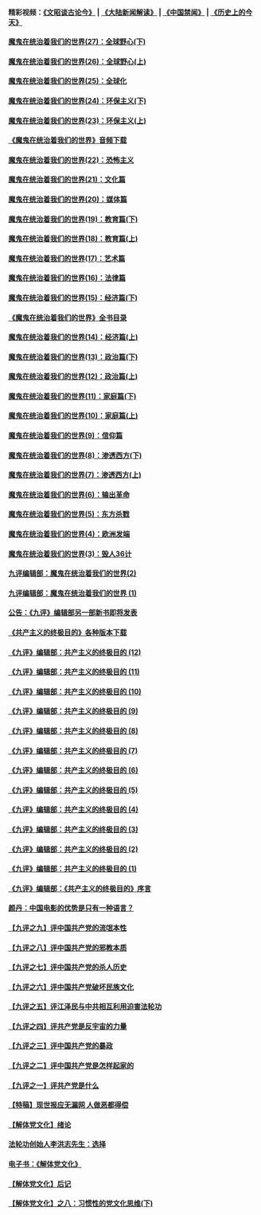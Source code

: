 #### 精彩视频：[《文昭谈古论今》](https://github.com/gfw-breaker/wenzhao/blob/master/README.md?t=12240331) | [《大陆新闻解读》](https://github.com/gfw-breaker/ntdtv-comedy/blob/master/README.md?t=12240331) | [《中国禁闻》](https://github.com/gfw-breaker/ntdtv-news/blob/master/README.md?t=12240331) | [《历史上的今天》](https://github.com/gfw-breaker/today-in-history/blob/master/README.md?t=12240331) 

#### [魔鬼在统治着我们的世界(27)：全球野心(下)](../pages/nsc422/n10928319.md?t=12240331) 

#### [魔鬼在统治着我们的世界(26)：全球野心(上)](../pages/nsc422/n10900318.md?t=12240331) 

#### [魔鬼在统治着我们的世界(25)：全球化](../pages/nsc422/n10788205.md?t=12240331) 

#### [魔鬼在统治着我们的世界(24)：环保主义(下)](../pages/nsc422/n10695307.md?t=12240331) 

#### [魔鬼在统治着我们的世界(23)：环保主义(上)](../pages/nsc422/n10688613.md?t=12240331) 

#### [《魔鬼在统治着我们的世界》音频下载](../pages/nsc422/n10635553.md?t=12240331) 

#### [魔鬼在统治着我们的世界(22)：恐怖主义](../pages/nsc422/n10614727.md?t=12240331) 

#### [魔鬼在统治着我们的世界(21)：文化篇](../pages/nsc422/n10597706.md?t=12240331) 

#### [魔鬼在统治着我们的世界(20)：媒体篇](../pages/nsc422/n10586579.md?t=12240331) 

#### [魔鬼在统治着我们的世界(19)：教育篇(下)](../pages/nsc422/n10564808.md?t=12240331) 

#### [魔鬼在统治着我们的世界(18)：教育篇(上)](../pages/nsc422/n10526970.md?t=12240331) 

#### [魔鬼在统治着我们的世界(17)：艺术篇](../pages/nsc422/n10499093.md?t=12240331) 

#### [魔鬼在统治着我们的世界(16)：法律篇](../pages/nsc422/n10485969.md?t=12240331) 

#### [魔鬼在统治着我们的世界(15)：经济篇(下)](../pages/nsc422/n10469975.md?t=12240331) 

#### [《魔鬼在统治着我们的世界》全书目录](../pages/nsc422/n10464261.md?t=12240331) 

#### [魔鬼在统治着我们的世界(14)：经济篇(上)](../pages/nsc422/n10457370.md?t=12240331) 

#### [魔鬼在统治着我们的世界(13)：政治篇(下)](../pages/nsc422/n10448270.md?t=12240331) 

#### [魔鬼在统治着我们的世界(12)：政治篇(上)](../pages/nsc422/n10444576.md?t=12240331) 

#### [魔鬼在统治着我们的世界(11)：家庭篇(下)](../pages/nsc422/n10440961.md?t=12240331) 

#### [魔鬼在统治着我们的世界(10)：家庭篇(上)](../pages/nsc422/n10435448.md?t=12240331) 

#### [魔鬼在统治着我们的世界(9)：信仰篇](../pages/nsc422/n10432159.md?t=12240331) 

#### [魔鬼在统治着我们的世界(8)：渗透西方(下)](../pages/nsc422/n10429603.md?t=12240331) 

#### [魔鬼在统治着我们的世界(7)：渗透西方(上)](../pages/nsc422/n10426013.md?t=12240331) 

#### [魔鬼在统治着我们的世界(6)：输出革命](../pages/nsc422/n10421536.md?t=12240331) 

#### [魔鬼在统治着我们的世界(5)：东方杀戮](../pages/nsc422/n10417707.md?t=12240331) 

#### [魔鬼在统治着我们的世界(4)：欧洲发端](../pages/nsc422/n10414890.md?t=12240331) 

#### [魔鬼在统治着我们的世界(3)：毁人36计](../pages/nsc422/n10411583.md?t=12240331) 

#### [九评编辑部：魔鬼在统治着我们的世界(2)](../pages/nsc422/n10410036.md?t=12240331) 

#### [九评编辑部：魔鬼在统治着我们的世界 (1)](../pages/nsc422/n10406825.md?t=12240331) 

#### [公告：《九评》编辑部另一部新书即将发表](../pages/nsc422/n10405104.md?t=12240331) 

#### [《共产主义的终极目的》各种版本下载](../pages/nsc422/n10022138.md?t=12240331) 

#### [《九评》编辑部：共产主义的终极目的 (12)](../pages/nsc422/n9933272.md?t=12240331) 

#### [《九评》编辑部：共产主义的终极目的 (11)](../pages/nsc422/n9924973.md?t=12240331) 

#### [《九评》编辑部：共产主义的终极目的 (10)](../pages/nsc422/n9920883.md?t=12240331) 

#### [《九评》编辑部：共产主义的终极目的 (9)](../pages/nsc422/n9916363.md?t=12240331) 

#### [《九评》编辑部：共产主义的终极目的 (8)](../pages/nsc422/n9912488.md?t=12240331) 

#### [《九评》编辑部：共产主义的终极目的 (7)](../pages/nsc422/n9901176.md?t=12240331) 

#### [《九评》编辑部：共产主义的终极目的 (6)](../pages/nsc422/n9899359.md?t=12240331) 

#### [《九评》编辑部：共产主义的终极目的 (5)](../pages/nsc422/n9893174.md?t=12240331) 

#### [《九评》编辑部：共产主义的终极目的 (4)](../pages/nsc422/n9891246.md?t=12240331) 

#### [《九评》编辑部：共产主义的终极目的 (3)](../pages/nsc422/n9879879.md?t=12240331) 

#### [《九评》编辑部：共产主义的终极目的 (2)](../pages/nsc422/n9876205.md?t=12240331) 

#### [《九评》编辑部：共产主义的终极目的 (1)](../pages/nsc422/n9865857.md?t=12240331) 

#### [《九评》编辑部：《共产主义的终极目的》序言](../pages/nsc422/n9862666.md?t=12240331) 

#### [颜丹：中国电影的优势是只有一种语言？](../pages/nsc422/n9583062.md?t=12240331) 

#### [【九评之九】评中国共产党的流氓本性](../pages/nsc422/n737542.md?t=12240331) 

#### [【九评之八】评中国共产党的邪教本质](../pages/nsc422/n735942.md?t=12240331) 

#### [【九评之七】评中国共产党的杀人历史](../pages/nsc422/n733806.md?t=12240331) 

#### [【九评之六】评中国共产党破坏民族文化](../pages/nsc422/n731667.md?t=12240331) 

#### [【九评之五】评江泽民与中共相互利用迫害法轮功](../pages/nsc422/n730058.md?t=12240331) 

#### [【九评之四】评共产党是反宇宙的力量](../pages/nsc422/n727814.md?t=12240331) 

#### [【九评之三】评中国共产党的暴政](../pages/nsc422/n725597.md?t=12240331) 

#### [【九评之二】评中国共产党是怎样起家的](../pages/nsc422/n723946.md?t=12240331) 

#### [【九评之一】评共产党是什么](../pages/nsc422/n722529.md?t=12240331) 

#### [【特稿】现世报应无漏网 人做恶都得偿](../pages/nsc422/n4215167.md?t=12240331) 

#### [【解体党文化】绪论](../pages/nsc422/n1449356.md?t=12240331) 

#### [法轮功创始人李洪志先生：选择](../pages/nsc422/n3580738.md?t=12240331) 

#### [电子书：《解体党文化》](../pages/nsc422/n1573484.md?t=12240331) 

#### [【解体党文化】后记](../pages/nsc422/n1531999.md?t=12240331) 

#### [【解体党文化】之八：习惯性的党文化思维(下)](../pages/nsc422/n1526477.md?t=12240331) 

